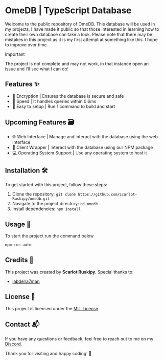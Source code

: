 # OmeDB | TypeScript Database

Welcome to the public repository of OmeDB. This database will be used in my projects, I have made it public so that those interested in learning how to create their own database can take a look. Please note that there may be mistakes in this project as it is my first attempt at something like this. I hope to improve over time.

> [!IMPORTANT]  
> The project is not complete and may not work, in that instance open an issue and I'll see what I can do!

## Features ✨

- 🔐 Encryption | Ensures the database is secure and safe
- 📨 Speed | It handles queries within 0.6ms
- 🌟 Easy to setup | Run 1 command to build and start

## Upcoming Features 🗃️

- 🌐 Web Interface | Manage and interact with the database using the web interface
- 🚧 Client Wrapper | Interact with the database using our NPM package
- 💻 Operating System Support | Use any operating system to host it

## Installation 🛠️

To get started with this project, follow these steps:

1. Clone the repository: `git clone https://github.com/Scarlot-Ruskipy/omedb.git`
2. Navigate to the project directory: `cd omedb`
3. Install dependencies: `npm install`

## Usage 📖

To start the project run the command below

```bash
npm run auto
```

## Credits 🙏

This project was created by **Scarlot Ruskipy**. Special thanks to:

- [iabdelra7man](https://github.com/iabdelra7man)

## License 📜

This project is licensed under the [MIT License](LICENSE).

## Contact 📬

If you have any questions or feedback, feel free to reach out to me on my [Discord](https://discord.gg/YydQAcfuC7).

Thank you for visiting and happy coding! 🎉
